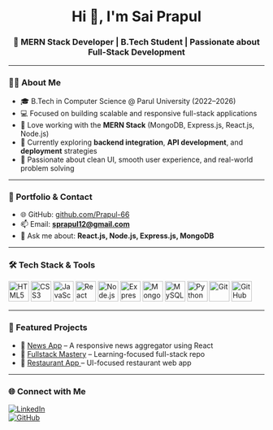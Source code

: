 <h1 align="center">Hi 👋, I'm Sai Prapul</h1>
<h3 align="center">🚀 MERN Stack Developer | B.Tech Student | Passionate about Full-Stack Development</h3>

---

### 👨‍💻 About Me
- 🎓 B.Tech in Computer Science @ Parul University (2022–2026)  
- 💻 Focused on building scalable and responsive full-stack applications  
- 🔧 Love working with the **MERN Stack** (MongoDB, Express.js, React.js, Node.js)  
- 🚀 Currently exploring **backend integration**, **API development**, and **deployment** strategies  
- 🎯 Passionate about clean UI, smooth user experience, and real-world problem solving

---

### 💼 Portfolio & Contact
- 🌐 GitHub: [github.com/Prapul-66](https://github.com/Prapul-66)  
- 📫 Email: **sprapul12@gmail.com**  
- 💬 Ask me about: **React.js, Node.js, Express.js, MongoDB**

---

### 🛠️ Tech Stack & Tools
<p align="left">
  <img src="https://cdn.jsdelivr.net/gh/devicons/devicon/icons/html5/html5-original.svg" height="40" alt="HTML5"/>
  <img src="https://cdn.jsdelivr.net/gh/devicons/devicon/icons/css3/css3-original.svg" height="40" alt="CSS3"/>
  <img src="https://cdn.jsdelivr.net/gh/devicons/devicon/icons/javascript/javascript-original.svg" height="40" alt="JavaScript"/>
  <img src="https://cdn.jsdelivr.net/gh/devicons/devicon/icons/react/react-original.svg" height="40" alt="React"/>
  <img src="https://cdn.jsdelivr.net/gh/devicons/devicon/icons/nodejs/nodejs-original.svg" height="40" alt="Node.js"/>
  <img src="https://cdn.jsdelivr.net/gh/devicons/devicon/icons/express/express-original.svg" height="40" alt="Express.js"/>
  <img src="https://cdn.jsdelivr.net/gh/devicons/devicon/icons/mongodb/mongodb-original.svg" height="40" alt="MongoDB"/>
  <img src="https://cdn.jsdelivr.net/gh/devicons/devicon/icons/mysql/mysql-original.svg" height="40" alt="MySQL"/>
  <img src="https://cdn.jsdelivr.net/gh/devicons/devicon/icons/python/python-original.svg" height="40" alt="Python"/>
  <img src="https://cdn.jsdelivr.net/gh/devicons/devicon/icons/git/git-original.svg" height="40" alt="Git"/>
  <img src="https://cdn.jsdelivr.net/gh/devicons/devicon/icons/github/github-original.svg" height="40" alt="GitHub"/>
</p>

---

### 📌 Featured Projects
- 🔹 [News App](https://github.com/Prapul-66/News-App) – A responsive news aggregator using React  
- 🔹 [Fullstack Mastery](https://github.com/Prapul-66/Fullstack-Mastery) – Learning-focused full-stack repo  
- 🔹 [Restaurant App ](https://github.com/Prapul-66/Restaurant-App) – UI-focused restaurant web app 

---

### 🌐 Connect with Me
[![LinkedIn](https://img.shields.io/badge/LinkedIn-blue?style=flat&logo=linkedin&logoColor=white)](https://www.linkedin.com/in/sai-prapul-131997285)  
[![GitHub](https://img.shields.io/badge/GitHub-black?style=flat&logo=github&logoColor=white)](https://github.com/Prapul-66)
